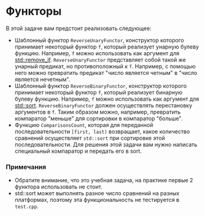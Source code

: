 # Функторы

В этой задаче вам предстоит реализовать следующее:

* Шаблонный функтор `ReverseUnaryFunctor`, конструктор которого принимает некоторый функтор `f`, который реализует унарную булеву
функцию. Например, `f` можно использовать как аргумент для [std::remove_if](http://www.cplusplus.com/reference/algorithm/remove_if/).
`ReverseUnaryFunctor` представляет собой такой же унарный предикат, но противоположный к `f`. Например, с помощью него можно превратить
предикат "число является четным" в "число является нечетным".
* Шаблонный функтор `ReverseBinaryFunctor`, конструктор которого принимает некоторый функтор `f`, который реализует бинарную булеву
функцию. Например, `f` можно использовать как аргумент для [std::sort](http://en.cppreference.com/w/cpp/algorithm/sort).
`ReverseBinaryFunctor` должен осуществлять перестановку аргументов в `f`. Таким образом можно, например, превратить компаратор "меньше"
для сортировки в компаратор "больше".
* Функцию `ComparisonsCount`, которая для переданной последовательности `[first, last)` возвращает, какое количество сравнений
осуществляет `std::sort` при сортировке этой последовательности. Для решения этой задачи вам нужно написать специальный компаратор и
передать его в sort.

### Примечания

* Обратите внимание, что это учебная задача, на практике первые 2 функтора использовать не стоит.
* std::sort может выполнять разное число сравнений на разных платформах, поэтому эта функциональность не тестируется в `test.cpp`.
